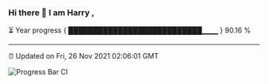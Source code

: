 ### Hi there 👋 I am Harry , 

⏳ Year progress { ███████████████████████████▁▁▁ } 90.16 %

---

⏰ Updated on Fri, 26 Nov 2021 02:06:01 GMT

![Progress Bar CI](https://github.com/duykhang68/duykhang68/workflows/Progress%20Bar%20CI/badge.svg)
